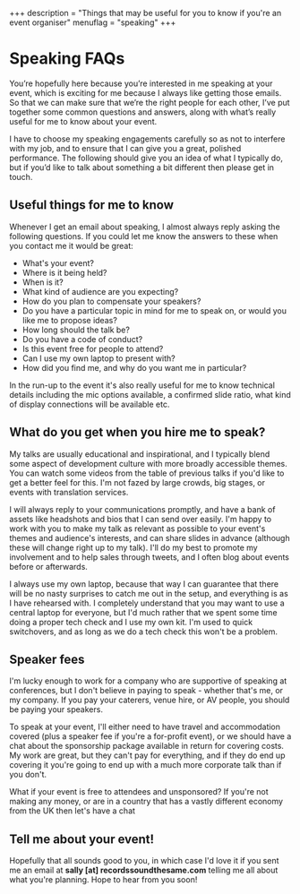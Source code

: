 +++
description = "Things that may be useful for you to know if you're an event organiser"
menuflag    = "speaking"
+++

# Speaking FAQs
You’re hopefully here because you’re interested in me speaking at your event, which is exciting for me because I always like getting those emails. So that we can make sure that we’re the right people for each other, I’ve put together some common questions and answers, along with what’s really useful for me to know about your event.

I have to choose my speaking engagements carefully so as not to interfere with my job, and to ensure that I can give you a great, polished performance. The following should give you an idea of what I typically do, but if you’d like to talk about something a bit different then please get in touch.

## Useful things for me to know
Whenever I get an email about speaking, I almost always reply asking the following questions. If you could let me know the answers to these when you contact me it would be great:

* What's your event?
* Where is it being held?
* When is it?
* What kind of audience are you expecting?
* How do you plan to compensate your speakers?
* Do you have a particular topic in mind for me to speak on, or would you like me to propose ideas?
* How long should the talk be?
* Do you have a code of conduct?
* Is this event free for people to attend?
* Can I use my own laptop to present with?
* How did you find me, and why do you want me in particular?

In the run-up to the event it's also really useful for me to know technical details including the mic options available, a confirmed slide ratio, what kind of display connections will be available etc.

## What do you get when you hire me to speak?
My talks are usually educational and inspirational, and I typically blend some aspect of development culture with more broadly accessible themes. You can watch some videos from the table of previous talks if you'd like to get a better feel for this. I'm not fazed by large crowds, big stages, or events with translation services.

I will always reply to your communications promptly, and have a bank of assets like headshots and bios that I can send over easily. I'm happy to work with you to make my talk as relevant as possible to your event's themes and audience's interests, and can share slides in advance (although these will change right up to my talk). I'll do my best to promote my involvement and to help sales through tweets, and I often blog about events before or afterwards.

I always use my own laptop, because that way I can guarantee that there will be no nasty surprises to catch me out in the setup, and everything is as I have rehearsed with. I completely understand that you may want to use a central laptop for everyone, but I'd much rather that we spent some time doing a proper tech check and I use my own kit. I'm used to quick switchovers, and as long as we do a tech check this won't be a problem.

## Speaker fees
I'm lucky enough to work for a company who are supportive of speaking at conferences, but I don't believe in paying to speak - whether that's me, or my company. If you pay your caterers, venue hire, or AV people, you should be paying your speakers.

To speak at your event, I'll either need to have travel and accommodation covered (plus a speaker fee if you're a for-profit event), or we should have a chat about the sponsorship package available in return for covering costs. My work are great, but they can't pay for everything, and if they do end up covering it you're going to end up with a much more corporate talk than if you don't.

What if your event is free to attendees and unsponsored? If you're not making any money, or are in a country that has a vastly different economy from the UK then let's have a chat 

## Tell me about your event!
Hopefully that all sounds good to you, in which case I'd love it if you sent me an email at **sally [at] recordssoundthesame.com** telling me all about what you're planning. Hope to hear from you soon!
